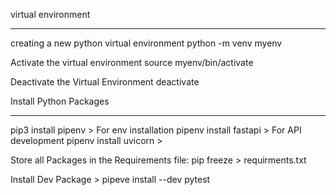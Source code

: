 
virtual environment
____________________


creating a new python virtual environment
python -m venv myenv

Activate the virtual environment
source myenv/bin/activate

Deactivate the Virtual Environment
deactivate

Install Python Packages
________________________

pip3 install pipenv  > For env installation
pipenv install fastapi > For API development
pipenv install uvicorn > 

Store all Packages in the Requirements file: pip freeze > requirments.txt

Install Dev Package > pipeve install --dev pytest



